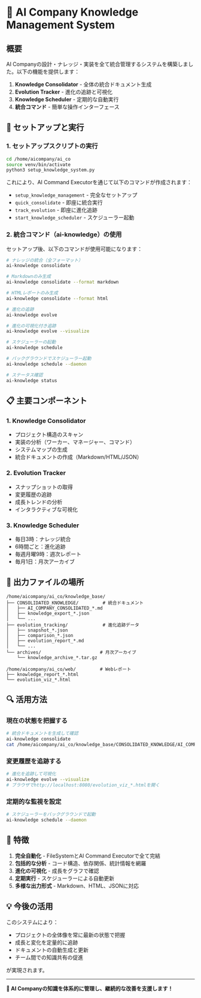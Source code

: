 # 🎯 AI Company Knowledge Management System

## 概要

AI Companyの設計・ナレッジ・実装を全て統合管理するシステムを構築しました。以下の機能を提供します：

1. **Knowledge Consolidator** - 全体の統合ドキュメント生成
2. **Evolution Tracker** - 進化の追跡と可視化
3. **Knowledge Scheduler** - 定期的な自動実行
4. **統合コマンド** - 簡単な操作インターフェース

## 🚀 セットアップと実行

### 1. セットアップスクリプトの実行

```bash
cd /home/aicompany/ai_co
source venv/bin/activate
python3 setup_knowledge_system.py
```

これにより、AI Command Executorを通じて以下のコマンドが作成されます：
- `setup_knowledge_management` - 完全なセットアップ
- `quick_consolidate` - 即座に統合実行
- `track_evolution` - 即座に進化追跡
- `start_knowledge_scheduler` - スケジューラー起動

### 2. 統合コマンド（ai-knowledge）の使用

セットアップ後、以下のコマンドが使用可能になります：

```bash
# ナレッジの統合（全フォーマット）
ai-knowledge consolidate

# Markdownのみ生成
ai-knowledge consolidate --format markdown

# HTMLレポートのみ生成
ai-knowledge consolidate --format html

# 進化の追跡
ai-knowledge evolve

# 進化の可視化付き追跡
ai-knowledge evolve --visualize

# スケジューラーの起動
ai-knowledge schedule

# バックグラウンドでスケジューラー起動
ai-knowledge schedule --daemon

# ステータス確認
ai-knowledge status
```

## 📋 主要コンポーネント

### 1. Knowledge Consolidator
- プロジェクト構造のスキャン
- 実装の分析（ワーカー、マネージャー、コマンド）
- システムマップの生成
- 統合ドキュメントの作成（Markdown/HTML/JSON）

### 2. Evolution Tracker
- スナップショットの取得
- 変更履歴の追跡
- 成長トレンドの分析
- インタラクティブな可視化

### 3. Knowledge Scheduler
- 毎日3時：ナレッジ統合
- 6時間ごと：進化追跡
- 毎週月曜9時：週次レポート
- 毎月1日：月次アーカイブ

## 📁 出力ファイルの場所

```
/home/aicompany/ai_co/knowledge_base/
├── CONSOLIDATED_KNOWLEDGE/         # 統合ドキュメント
│   ├── AI_COMPANY_CONSOLIDATED_*.md
│   ├── knowledge_export_*.json
│   └── ...
├── evolution_tracking/             # 進化追跡データ
│   ├── snapshot_*.json
│   ├── comparison_*.json
│   ├── evolution_report_*.md
│   └── ...
└── archives/                      # 月次アーカイブ
    └── knowledge_archive_*.tar.gz

/home/aicompany/ai_co/web/         # Webレポート
├── knowledge_report_*.html
└── evolution_viz_*.html
```

## 🔍 活用方法

### 現在の状態を把握する
```bash
# 統合ドキュメントを生成して確認
ai-knowledge consolidate
cat /home/aicompany/ai_co/knowledge_base/CONSOLIDATED_KNOWLEDGE/AI_COMPANY_CONSOLIDATED_*.md
```

### 変更履歴を追跡する
```bash
# 進化を追跡して可視化
ai-knowledge evolve --visualize
# ブラウザでhttp://localhost:8080/evolution_viz_*.htmlを開く
```

### 定期的な監視を設定
```bash
# スケジューラーをバックグラウンドで起動
ai-knowledge schedule --daemon
```

## 🎨 特徴

1. **完全自動化** - FileSystemとAI Command Executorで全て完結
2. **包括的な分析** - コード構造、依存関係、統計情報を網羅
3. **進化の可視化** - 成長をグラフで確認
4. **定期実行** - スケジューラーによる自動更新
5. **多様な出力形式** - Markdown、HTML、JSONに対応

## 💡 今後の活用

このシステムにより：
- プロジェクトの全体像を常に最新の状態で把握
- 成長と変化を定量的に追跡
- ドキュメントの自動生成と更新
- チーム間での知識共有の促進

が実現されます。

---

**🎯 AI Companyの知識を体系的に管理し、継続的な改善を支援します！**

